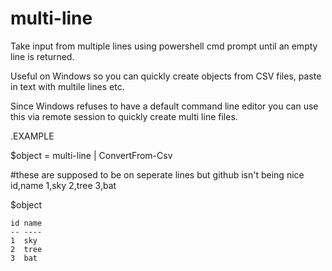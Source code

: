 # multi-line
Take input from multiple lines using powershell cmd prompt until an empty line is returned.

Useful on Windows so you can quickly create objects from CSV files,  paste in text with multile lines etc.

Since Windows refuses to have a default command line editor you can use this via remote session to quickly create multi line files.

.EXAMPLE

 $object = multi-line | ConvertFrom-Csv

#these are supposed to be on seperate lines but github isn't being nice
id,name
1,sky
2,tree
3,bat
 
 $object

    id name
    -- ----
    1  sky 
    2  tree
    3  bat
